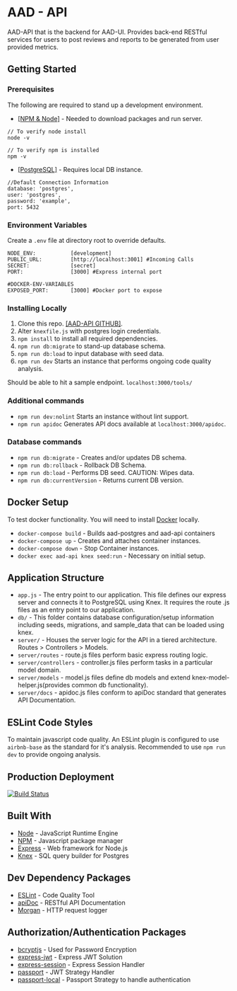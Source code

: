 # AAD - API

AAD-API that is the backend for AAD-UI.
Provides back-end RESTful services for users to post reviews and reports to be generated
from user provided metrics.

## Getting Started

### Prerequisites

The following are required to stand up a development environment.

* [[NPM & Node]](https://www.npmjs.com/get-npm) - Needed to download packages and run server.
```
// To verify node install
node -v

// To verify npm is installed
npm -v
```
* [[PostgreSQL]](https://www.postgresql.org/download/macosx/) - Requires local DB instance.
```
//Default Connection Information
database: 'postgres',
user: 'postgres',
password: 'example',
port: 5432
```

### Environment Variables
Create a `.env` file at directory root to override defaults.
````
NODE_ENV:           [development]
PUBLIC_URL:         [http://localhost:3001] #Incoming Calls
SECRET:             [secret]
PORT:               [3000] #Express internal port

#DOCKER-ENV-VARIABLES
EXPOSED_PORT:       [3000] #Docker port to expose
````

### Installing Locally
1. Clone this repo.  [[AAD-API GITHUB]](https://github.com/sofwerx/AAD-API).
2. Alter `knexfile.js` with postgres login credentials.
3. `npm install` to install all required dependencies.
4. `npm run db:migrate` to stand-up database schema.
5. `npm run db:load` to input database with seed data.
6. `npm run dev` Starts an instance that performs ongoing code quality analysis.

Should be able to hit a sample endpoint.
`localhost:3000/tools/`

### Additional commands
* `npm run dev:nolint` Starts an instance without lint support.
* `npm run apidoc` Generates API docs available at `localhost:3000/apidoc`.

### Database commands
* `npm run db:migrate` - Creates and/or updates DB schema.
* `npm run db:rollback` - Rollback DB Schema.
* `npm run db:load` - Performs DB seed. CAUTION: Wipes data.
* `npm run db:currentVersion` - Returns current DB version.

## Docker Setup
To test docker functionality. You will need to install [Docker](https://docs.docker.com/compose/install/) locally.
* `docker-compose build` - Builds aad-postgres and aad-api containers
* `docker-compose up` - Creates and attaches container instances.
* `docker-compose down` - Stop Container instances.
* `docker exec aad-api knex seed:run` - Necessary on initial setup.

## Application Structure

- `app.js` - The entry point to our application. This file defines our express server and connects it to PostgreSQL using Knex. It requires the route .js files as an entry point to our application.
- `db/` - This folder contains database configuration/setup information including seeds, migrations, and sample_data that can be loaded using knex.
- `server/` - Houses the server logic for the API in a tiered architecture. Routes > Controllers > Models.
- `server/routes` - route.js files perform basic express routing logic.
- `server/controllers` - controller.js files perform tasks in a particular model domain.
- `server/models` - model.js files define db models and extend knex-model-helper.js(provides common db functionality).
- `server/docs` - apidoc.js files conform to apiDoc standard that generates API Documentation.

## ESLint Code Styles
To maintain javascript code quality. An ESLint plugin is configured to use 
`airbnb-base` as the standard for it's analysis. Recommended to use `npm run dev`
to provide ongoing analysis.

## Production Deployment
[![Build Status](https://travis-ci.org/sofwerx/AAD-API.svg?branch=master)](https://travis-ci.org/sofwerx/AAD-API)

## Built With

* [Node](https://nodejs.org/en/docs/) - JavaScript Runtime Engine
* [NPM](https://docs.npmjs.com/about-npm/) -  Javascript package manager
* [Express](https://expressjs.com/) - Web framework for Node.js
* [Knex](https://knexjs.org/) -  SQL query builder for Postgres

## Dev Dependency Packages

* [ESLint](https://www.npmjs.com/package/eslint) - Code Quality Tool
* [apiDoc](https://www.npmjs.com/package/apidoc) - RESTful API Documentation
* [Morgan](https://www.npmjs.com/package/morgan) - HTTP request logger

## Authorization/Authentication Packages

* [bcryptjs](https://www.npmjs.com/package/bcryptjs) - Used for Password Encryption
* [express-jwt](https://www.npmjs.com/package/express-jwt) - Express JWT Solution
* [express-session](https://www.npmjs.com/package/express-session) - Express Session Handler
* [passport](https://www.npmjs.com/package/passport) - JWT Strategy Handler
* [passport-local](https://www.npmjs.com/package/passport-local) - Passport Strategy to handle authentication
